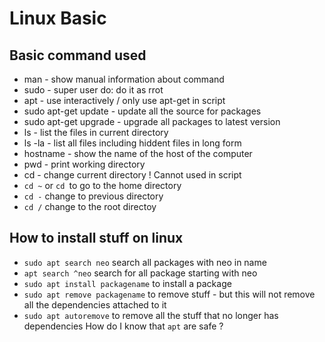 # Linux Basic

## Basic command used

* man - show manual information about command 
* sudo - super user do: do it as rrot
* apt - use interactively / only use apt-get in script
* sudo apt-get update - update all the source for packages
* sudo apt-get upgrade - upgrade all packages to latest version
* ls - list the files in current directory
* ls -la - list all files including hiddent files in long form
* hostname - show the name of the host of the computer
* pwd - print working directory
* cd - change current directory ! Cannot used in script
* `cd ~` or `cd `to go to the home directory
* `cd -` change to previous directory
* `cd /` change to the root directoy 

## How to install stuff on linux
* `sudo apt search neo` search all packages with neo in name
* `apt search ^neo` search for all package starting with neo
* `sudo apt install packagename` to install a package
* `sudo apt remove packagename` to remove stuff - but this will not remove all the dependencies attached to it
* `sudo apt autoremove` to remove all the stuff that no longer has dependencies
How do I know that `apt` are safe ?

